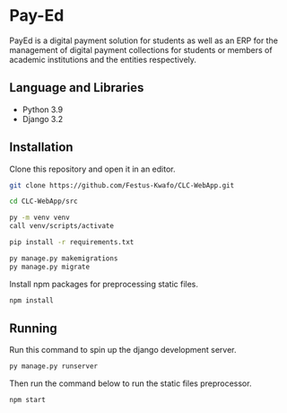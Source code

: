 # Pay-Ed

PayEd is a digital payment solution for students as well as an ERP for the management of digital payment collections for students or members of academic institutions and the entities respectively.



## Language and Libraries

- Python 3.9
- Django 3.2

## Installation

Clone this repository and open it in an editor.

```bash
git clone https://github.com/Festus-Kwafo/CLC-WebApp.git
```

```bash
cd CLC-WebApp/src

py -m venv venv
call venv/scripts/activate

pip install -r requirements.txt

py manage.py makemigrations
py manage.py migrate
```

Install npm packages for preprocessing static files.

```bash
npm install
```

## Running

Run this command to spin up the django development server.

```bash
py manage.py runserver

```

Then run the command below to run the static files preprocessor.

```bash
npm start

```
